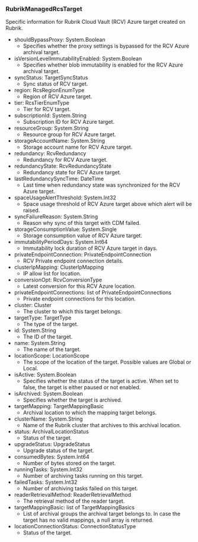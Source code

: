 ### RubrikManagedRcsTarget
Specific information for Rubrik Cloud Vault (RCV) Azure target created on Rubrik.

- shouldBypassProxy: System.Boolean
  - Specifies whether the proxy settings is bypassed for  the RCV Azure archival target.
- isVersionLevelImmutabilityEnabled: System.Boolean
  - Specifies whether blob immutability is enabled for the RCV Azure archival target.
- syncStatus: TargetSyncStatus
  - Sync status of RCV target.
- region: RcsRegionEnumType
  - Region of RCV Azure target.
- tier: RcsTierEnumType
  - Tier for RCV target.
- subscriptionId: System.String
  - Subscription ID for RCV Azure target.
- resourceGroup: System.String
  - Resource group for RCV Azure target.
- storageAccountName: System.String
  - Storage account name for RCV Azure target.
- redundancy: RcvRedundancy
  - Redundancy for RCV Azure target.
- redundancyState: RcvRedundancyState
  - Redundancy state for RCV Azure target.
- lastRedundancySyncTime: DateTime
  - Last time when redundancy state was synchronized for the RCV Azure target.
- spaceUsageAlertThreshold: System.Int32
  - Space usage threshold of RCV Azure target above which alert will be raised.
- syncFailureReason: System.String
  - Reason why sync of this target with CDM failed.
- storageConsumptionValue: System.Single
  - Storage consumption value of RCV Azure target.
- immutabilityPeriodDays: System.Int64
  - Immutability lock duration of RCV Azure target in days.
- privateEndpointConnection: PrivateEndpointConnection
  - RCV Private endpoint connection details.
- clusterIpMapping: ClusterIpMapping
  - IP allow list for location.
- conversionOpt: RcvConversionType
  - Latest conversion for this RCV Azure location.
- privateEndpointConnections: list of PrivateEndpointConnections
  - Private endpoint connections for this location.
- cluster: Cluster
  - The cluster to which this target belongs.
- targetType: TargetType
  - The type of the target.
- id: System.String
  - The ID of the target.
- name: System.String
  - The name of the target.
- locationScope: LocationScope
  - The scope of the location of the target. Possible values are Global or Local.
- isActive: System.Boolean
  - Specifies whether the status of the target is active. When set to false, the target is either paused or not enabled.
- isArchived: System.Boolean
  - Specifies whether the target is archived.
- targetMapping: TargetMappingBasic
  - Archival location to which the mapping target belongs.
- clusterName: System.String
  - Name of the Rubrik cluster that archives to this archival location.
- status: ArchivalLocationStatus
  - Status of the target.
- upgradeStatus: UpgradeStatus
  - Upgrade status of the target.
- consumedBytes: System.Int64
  - Number of bytes stored on the target.
- runningTasks: System.Int32
  - Number of archiving tasks running on this target.
- failedTasks: System.Int32
  - Number of archiving tasks failed on this target.
- readerRetrievalMethod: ReaderRetrievalMethod
  - The retrieval method of the reader target.
- targetMappingBasic: list of TargetMappingBasics
  - List of archival groups the archival target belongs to. In case the target has no valid mappings, a null array is returned.
- locationConnectionStatus: ConnectionStatusType
  - Status of the target.
